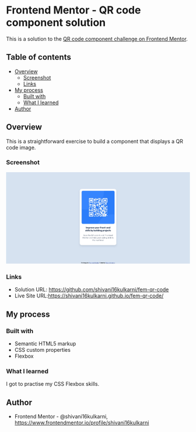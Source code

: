 # Frontend Mentor - QR code component solution

This is a solution to the [QR code component challenge on Frontend Mentor](https://www.frontendmentor.io/challenges/qr-code-component-iux_sIO_H).

## Table of contents

- [Overview](#overview)
  - [Screenshot](#screenshot)
  - [Links](#links)
- [My process](#my-process)
  - [Built with](#built-with)
  - [What I learned](#what-i-learned)
- [Author](#author)

## Overview

This is a straightforward exercise to build a component that displays a QR code image.

### Screenshot

![](./screenshot.jpg)

### Links

- Solution URL: https://github.com/shivani16kulkarni/fem-qr-code
- Live Site URL:https://shivani16kulkarni.github.io/fem-qr-code/

## My process

### Built with

- Semantic HTML5 markup
- CSS custom properties
- Flexbox

### What I learned

I got to practise my CSS Flexbox skills.

## Author

- Frontend Mentor - @shivani16kulkarni, https://www.frontendmentor.io/profile/shivani16kulkarni

